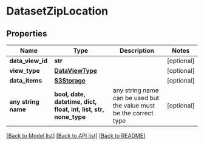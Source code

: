 # DatasetZipLocation


## Properties
Name | Type | Description | Notes
------------ | ------------- | ------------- | -------------
**data_view_id** | **str** |  | [optional] 
**view_type** | [**DataViewType**](DataViewType.md) |  | [optional] 
**data_items** | [**S3Storage**](S3Storage.md) |  | [optional] 
**any string name** | **bool, date, datetime, dict, float, int, list, str, none_type** | any string name can be used but the value must be the correct type | [optional]

[[Back to Model list]](../README.md#documentation-for-models) [[Back to API list]](../README.md#documentation-for-api-endpoints) [[Back to README]](../README.md)



